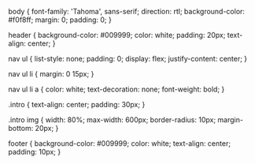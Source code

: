 body {
  font-family: 'Tahoma', sans-serif;
  direction: rtl;
  background-color: #f0f8ff;
  margin: 0;
  padding: 0;
}

header {
  background-color: #009999;
  color: white;
  padding: 20px;
  text-align: center;
}

nav ul {
  list-style: none;
  padding: 0;
  display: flex;
  justify-content: center;
}

nav ul li {
  margin: 0 15px;
}

nav ul li a {
  color: white;
  text-decoration: none;
  font-weight: bold;
}

.intro {
  text-align: center;
  padding: 30px;
}

.intro img {
  width: 80%;
  max-width: 600px;
  border-radius: 10px;
  margin-bottom: 20px;
}

footer {
  background-color: #009999;
  color: white;
  text-align: center;
  padding: 10px;
}
